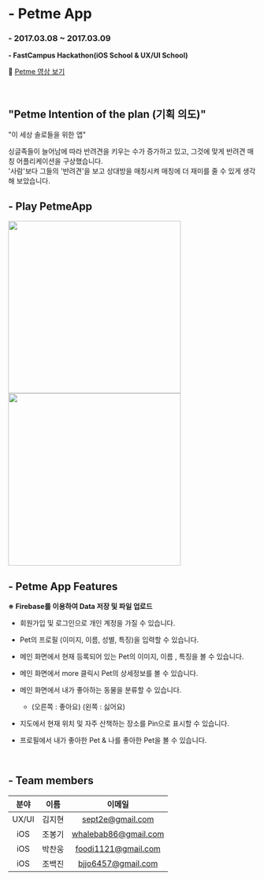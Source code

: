 # - Petme App
### - 2017.03.08 ~ 2017.03.09
**- FastCampus Hackathon(iOS School & UX/UI School)**

🐶 [Petme 영상 보기](https://www.youtube.com/watch?v=M7QMEjWznEE) 

<br>

## "Petme Intention of the plan (기획 의도)"
"이 세상 솔로들을 위한 앱"

싱글족들이 늘어남에 따라 반려견을 키우는 수가 증가하고 있고, 그것에 맞게 반려견 매칭 어플리케이션을 구상했습니다.<br>
'사람'보다 그들의 '반려견'을 보고 상대방을 매칭시켜 매칭에 더 재미를 줄 수 있게 생각해 보았습니다.

## - Play PetmeApp
<img src="https://github.com/BaekJinCho/PetmeApp/blob/master/Image/ezgif.com-video-to-gif.gif?raw=true" width="350">
<img src="https://github.com/BaekJinCho/PetmeApp/blob/master/Image/ezgif.com-video-to-gif-2.gif?raw=true" width="350">


## - Petme App Features
**※ Firebase를 이용하여 Data 저장 및 파일 업로드**
  
- 회원가입 및 로그인으로 개인 계정을 가질 수 있습니다.

- Pet의 프로필 (이미지, 이름, 성별, 특징)을 입력할 수 있습니다.

- 메인 화면에서 현재 등록되어 있는 Pet의 이미지, 이름 , 특징을 볼 수 있습니다.

- 메인 화면에서 more 클릭시 Pet의 상세정보를 볼 수 있습니다.

- 메인 화면에서 내가 좋아하는 동물을 분류할 수 있습니다.
	- (오른쪽 : 좋아요) (왼쪽 : 싫어요)

- 지도에서 현재 위치 및 자주 산책하는 장소를 Pin으로 표시할 수 있습니다.

- 프로필에서 내가 좋아한 Pet & 나를 좋아한 Pet을 볼 수 있습니다.
 

<br>

## - Team members

|분야|이름|이메일|
|:--:|:--:|:--:|
|UX/UI|김지현|sept2e@gmail.com|
|iOS|조봉기|whalebab86@gmail.com|
|iOS|박찬웅|foodi1121@gmail.com|
|iOS|조백진|bjjo6457@gmail.com|